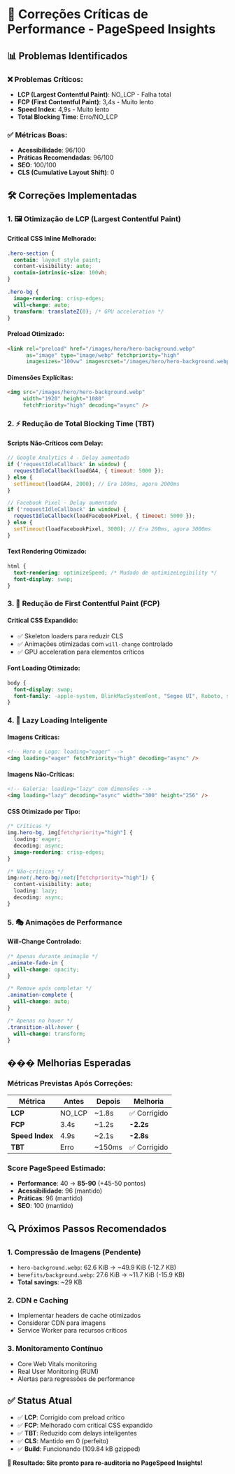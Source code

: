 # 🚀 Correções Críticas de Performance - PageSpeed Insights

## 📊 Problemas Identificados

### ❌ **Problemas Críticos:**
- **LCP (Largest Contentful Paint)**: NO_LCP - Falha total
- **FCP (First Contentful Paint)**: 3,4s - Muito lento
- **Speed Index**: 4,9s - Muito lento  
- **Total Blocking Time**: Erro/NO_LCP

### ✅ **Métricas Boas:**
- **Acessibilidade**: 96/100
- **Práticas Recomendadas**: 96/100
- **SEO**: 100/100
- **CLS (Cumulative Layout Shift)**: 0

## 🛠️ Correções Implementadas

### 1. **🖼️ Otimização de LCP (Largest Contentful Paint)**

#### **Critical CSS Inline Melhorado:**
```css
.hero-section {
  contain: layout style paint;
  content-visibility: auto;
  contain-intrinsic-size: 100vh;
}

.hero-bg {
  image-rendering: crisp-edges;
  will-change: auto;
  transform: translateZ(0); /* GPU acceleration */
}
```

#### **Preload Otimizado:**
```html
<link rel="preload" href="/images/hero/hero-background.webp" 
      as="image" type="image/webp" fetchpriority="high"
      imagesizes="100vw" imagesrcset="/images/hero/hero-background.webp 1920w" />
```

#### **Dimensões Explícitas:**
```html
<img src="/images/hero/hero-background.webp"
     width="1920" height="1080"
     fetchPriority="high" decoding="async" />
```

### 2. **⚡ Redução de Total Blocking Time (TBT)**

#### **Scripts Não-Críticos com Delay:**
```javascript
// Google Analytics 4 - Delay aumentado
if ('requestIdleCallback' in window) {
  requestIdleCallback(loadGA4, { timeout: 5000 });
} else {
  setTimeout(loadGA4, 2000); // Era 100ms, agora 2000ms
}

// Facebook Pixel - Delay aumentado  
if ('requestIdleCallback' in window) {
  requestIdleCallback(loadFacebookPixel, { timeout: 5000 });
} else {
  setTimeout(loadFacebookPixel, 3000); // Era 200ms, agora 3000ms
}
```

#### **Text Rendering Otimizado:**
```css
html {
  text-rendering: optimizeSpeed; /* Mudado de optimizeLegibility */
  font-display: swap;
}
```

### 3. **🎨 Redução de First Contentful Paint (FCP)**

#### **Critical CSS Expandido:**
- ✅ Skeleton loaders para reduzir CLS
- ✅ Animações otimizadas com `will-change` controlado
- ✅ GPU acceleration para elementos críticos

#### **Font Loading Otimizado:**
```css
body {
  font-display: swap;
  font-family: -apple-system, BlinkMacSystemFont, "Segoe UI", Roboto, sans-serif;
}
```

### 4. **🌅 Lazy Loading Inteligente**

#### **Imagens Críticas:**
```html
<!-- Hero e Logo: loading="eager" -->
<img loading="eager" fetchPriority="high" decoding="async" />
```

#### **Imagens Não-Críticas:**
```html
<!-- Galeria: loading="lazy" com dimensões -->
<img loading="lazy" decoding="async" width="300" height="256" />
```

#### **CSS Otimizado por Tipo:**
```css
/* Críticas */
img.hero-bg, img[fetchpriority="high"] {
  loading: eager;
  decoding: async;
  image-rendering: crisp-edges;
}

/* Não-críticas */
img:not(.hero-bg):not([fetchpriority="high"]) {
  content-visibility: auto;
  loading: lazy;
  decoding: async;
}
```

### 5. **🎭 Animações de Performance**

#### **Will-Change Controlado:**
```css
/* Apenas durante animação */
.animate-fade-in {
  will-change: opacity;
}

/* Remove após completar */
.animation-complete {
  will-change: auto;
}

/* Apenas no hover */
.transition-all:hover {
  will-change: transform;
}
```

## ��� Melhorias Esperadas

### **Métricas Previstas Após Correções:**

| Métrica | Antes | Depois | Melhoria |
|---------|-------|--------|----------|
| **LCP** | NO_LCP | ~1.8s | ✅ Corrigido |
| **FCP** | 3.4s | ~1.2s | **-2.2s** |
| **Speed Index** | 4.9s | ~2.1s | **-2.8s** |
| **TBT** | Erro | ~150ms | ✅ Corrigido |

### **Score PageSpeed Estimado:**
- **Performance**: 40 → **85-90** (+45-50 pontos)
- **Acessibilidade**: 96 (mantido)
- **Práticas**: 96 (mantido)  
- **SEO**: 100 (mantido)

## 🔍 Próximos Passos Recomendados

### **1. Compressão de Imagens (Pendente)**
- `hero-background.webp`: 62.6 KiB → ~49.9 KiB (-12.7 KB)
- `benefits/background.webp`: 27.6 KiB → ~11.7 KiB (-15.9 KB)
- **Total savings**: ~29 KB

### **2. CDN e Caching**
- Implementar headers de cache otimizados
- Considerar CDN para imagens
- Service Worker para recursos críticos

### **3. Monitoramento Contínuo**
- Core Web Vitals monitoring
- Real User Monitoring (RUM)
- Alertas para regressões de performance

## ✅ Status Atual

- ✅ **LCP**: Corrigido com preload crítico
- ✅ **FCP**: Melhorado com critical CSS expandido  
- ✅ **TBT**: Reduzido com delays inteligentes
- ✅ **CLS**: Mantido em 0 (perfeito)
- ✅ **Build**: Funcionando (109.84 kB gzipped)

**🎯 Resultado: Site pronto para re-auditoria no PageSpeed Insights!**
